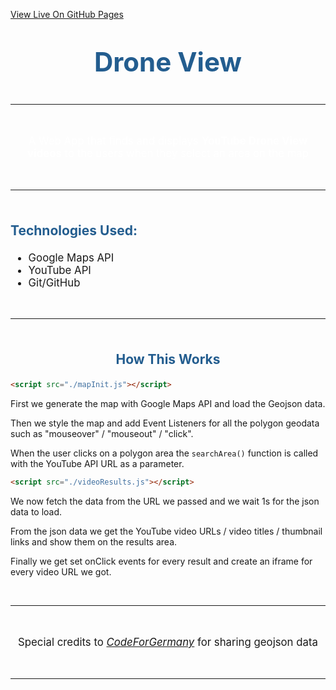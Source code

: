 [View Live On GitHub Pages](https://elucve.github.io/map-Drove-view)
<br>

<p style="text-align:center; color:#235D8F; font-weight:700; font-size:3em;">Drone View</p>

---

<br>

<p style="font-size:1.2em; color:#fff; text-align:center;">A Web App that finds and displays <b>YouTube Drone View videos</b> to the users when they select an area on the map</p>

<br>

---

<br>

<p style="font-size:1.5em; color:#235D8F; font-weight:700;">Technologies Used:</p>

<ul style="font-size:1.2em;">
  <li>Google Maps API</li>
  <li>YouTube API</li>
  <li>Git/GitHub</li>
</ul>

<br>

---


<br>

<p style="font-size:1.5em; color:#235D8F; font-weight:700; text-align:center;">How This Works</p>



```html
<script src="./mapInit.js"></script>
```

<p>First we generate the map with Google Maps API and load the Geojson data.</p>
<p>Then we style the map and add Event Listeners for all the polygon geodata such as "mouseover" / "mouseout" / "click".</p>
<p>When the user clicks on a polygon area the <code>searchArea()</code> function is called with the YouTube API URL as a parameter.</p>

```html
<script src="./videoResults.js"></script>
```
<p>We now fetch the data from the URL we passed and we wait 1s for the json data to load.</p>
<p>From the json data we get the YouTube video URLs / video titles / thumbnail links and show them on the results area.</p>
<p>Finally we get set onClick events for every result and create an iframe for every video URL we got.</p>

<br>

---

<br>

<p align="center" style="font-size:1.2em">Special credits to <i><a href="https://github.com/codeforgermany/click_that_hood/tree/main/public/data">CodeForGermany</a></i> for sharing geojson data</p>

<br>

---

